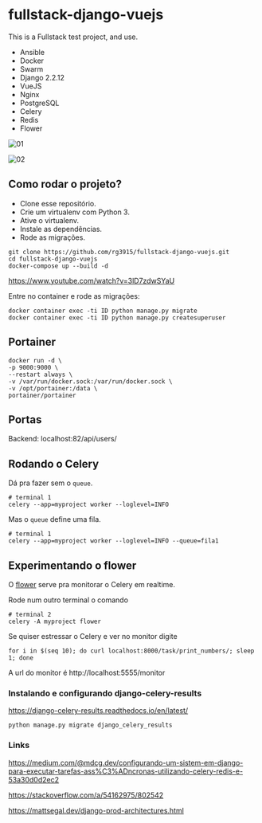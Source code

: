 # fullstack-django-vuejs

This is a Fullstack test project, and use.

* Ansible
* Docker
* Swarm
* Django 2.2.12
* VueJS
* Nginx
* PostgreSQL
* Celery
* Redis
* Flower


![01](01-swarm.png)

![02](02-external-AWS-service.png)


## Como rodar o projeto?

* Clone esse repositório.
* Crie um virtualenv com Python 3.
* Ative o virtualenv.
* Instale as dependências.
* Rode as migrações.

```
git clone https://github.com/rg3915/fullstack-django-vuejs.git
cd fullstack-django-vuejs
docker-compose up --build -d
```

https://www.youtube.com/watch?v=3lD7zdwSYaU


Entre no container e rode as migrações:

```
docker container exec -ti ID python manage.py migrate
docker container exec -ti ID python manage.py createsuperuser
```


## Portainer

```
docker run -d \
-p 9000:9000 \
--restart always \
-v /var/run/docker.sock:/var/run/docker.sock \
-v /opt/portainer:/data \
portainer/portainer
```

## Portas

Backend: localhost:82/api/users/

## Rodando o Celery

Dá pra fazer sem o `queue`.

```
# terminal 1
celery --app=myproject worker --loglevel=INFO
```

Mas o `queue` define uma fila.

```
# terminal 1
celery --app=myproject worker --loglevel=INFO --queue=fila1
```

## Experimentando o flower

O [flower](https://flower.readthedocs.io/en/latest/) serve pra monitorar o Celery em realtime.

Rode num outro terminal o comando

```
# terminal 2
celery -A myproject flower
```

Se quiser estressar o Celery e ver no monitor digite

```
for i in $(seq 10); do curl localhost:8000/task/print_numbers/; sleep 1; done
```

A url do monitor é http://localhost:5555/monitor


### Instalando e configurando django-celery-results

https://django-celery-results.readthedocs.io/en/latest/

```
python manage.py migrate django_celery_results
```

### Links

https://medium.com/@mdcg.dev/configurando-um-sistem-em-django-para-executar-tarefas-ass%C3%ADncronas-utilizando-celery-redis-e-53a30d0d2ec2

https://stackoverflow.com/a/54162975/802542

https://mattsegal.dev/django-prod-architectures.html

